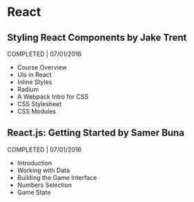 # React

## Styling React Components by Jake Trent
COMPLETED | 07/01/2016

- Course Overview
- UIs in React
- Inline Styles
- Radium
- A Webpack Intro for CSS
- CSS Stylesheet
- CSS Modules

## React.js: Getting Started by Samer Buna
COMPLETED | 07/01/2016

- Introduction
- Working with Data
- Building the Game Interface
- Numbers Selection
- Game State